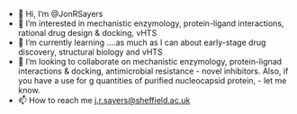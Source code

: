 - 👋 Hi, I’m @JonRSayers
- 👀 I’m interested in mechanistic enzymology, protein-ligand interactions, rational drug design & docking, vHTS
- 🌱 I’m currently learning ....as much as I can about early-stage drug discovery, structural biology and vHTS 
- 💞️ I’m looking to collaborate on mechanistic enzymology, protein-lignad interactions & docking, antimicrobial resistance - novel inhibitors. Also, if you have a use for g quantities of purified  nucleocapsid protein, - let me know. 
- 📫 How to reach me j.r.sayers@sheffield.ac.uk

<!---
JonRSayers/JonRSayers is a ✨ special ✨ repository because its `README.md` (this file) appears on your GitHub profile.
You can click the Preview link to take a look at your changes.
--->
